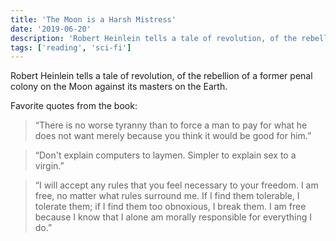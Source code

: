 ```yaml
---
title: 'The Moon is a Harsh Mistress'
date: '2019-06-20'
description: 'Robert Heinlein tells a tale of revolution, of the rebellion of a former penal colony on the Moon against its masters on the Earth.'
tags: ['reading', 'sci-fi']
---
```


Robert Heinlein tells a tale of revolution, of the rebellion of a former penal colony on the Moon against its masters on the Earth.

Favorite quotes from the book:

> “There is no worse tyranny than to force a man to pay for what he does not want merely because you think it would be good for him.”

> “Don't explain computers to laymen. Simpler to explain sex to a virgin.”

> “I will accept any rules that you feel necessary to your freedom. I am free, no matter what rules surround me. If I find them tolerable, I tolerate them; if I find them too obnoxious, I break them. I am free because I know that I alone am morally responsible for everything I do.”
